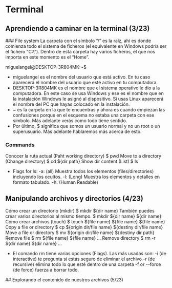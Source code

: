 # Terminal

## Aprendiendo a caminar en la terminal (3/23)
### File system
La carpeta con el símbolo “/” es la raíz, ahí es donde comienza todo el sistema de ficheros (el equivalente en Windows podría ser el fichero “C:\”). Dentro de esta carpeta hay varios ficheros, el que nos importa en este momento es el “Home”.

miguelangel@DESKTOP-3R804MK:~$
- miguelangel es el nombre del usuario que está activo. En tu caso aparecerá el nombre del usuario que esté activo en tu computadora.
- DESKTOP-3R804MK es el nombre que el sistema operativo le dio a la computadora. En este caso se usa Windows y ese es el nombre que en la instalación Windows le asignó al dispositivo. Si usas Linux aparecerá el nombre del PC que hayas colocado en la instalación.
- ~ es la carpeta en la que te encuentras y ahora es cuando empiezan las confusiones porque en el esquema no estaba una carpeta con ese símbolo. Más adelante verás como todo tiene sentido.
- Por último, $ significa que somos un usuario normal y no un root o un superusuario. Más adelante hablaremos más acerca de esto.

### Commands
Conocer la ruta actual (Paht working directory)
$ pwd
Move to a directory (Change directory)
$ cd ${dir path}
Show dir content (List)
$ ls
- Flags for ls:
    -a: (all) Muestra todos los elementos (files/directories) incluyendo los ocultos.
    -l: (Long) Muestra los elementos y detalles en formato tabulado.
    -h: (Human Readable)


## Manipulando archivos y directorios (4/23)

Cómo crear un directorio (mkdir)
$ mkdir ${dir name}
También puedes crear varios directorios al mismo tiempo.
$ mkdir ${dir name} ${dir name}
Cómo crear archivos (touch)
$ touch ${file name} ${file name} ${file name}
Copy a file or directory
$ cp ${origin dir/file name} ${destiny dir/file name}
Move a file or directory
$ mv ${origin dir/file name} ${destiny dir path}
Remove file
$ rm ${file name} ${file name} ...
Remove directory
$ rm -r ${dir name} ${dir name} ...
- El comando rm tiene varias opciones (Flags). Las más usadas son:
    -i (de interactive) te pregunta si estás seguro de eliminar el archivo
    -r (de recursive) elimina todo lo que esté dentro de una carpeta
    -f or --force (de force) fuerza a borrar todo.

## Explorando el contenido de nuestros archivos (5/23)